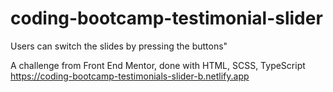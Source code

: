 # coding-bootcamp-testimonial-slider
Users can switch the slides by pressing the buttons"

A challenge from Front End Mentor, done with HTML, SCSS, TypeScript  
https://coding-bootcamp-testimonials-slider-b.netlify.app

